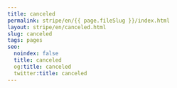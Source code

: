 ```yaml
---
title: canceled
permalink: stripe/en/{{ page.fileSlug }}/index.html
layout: stripe/en/canceled.html
slug: canceled
tags: pages
seo:
  noindex: false
  title: canceled
  og:title: canceled
  twitter:title: canceled
---
```



